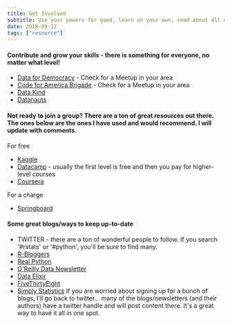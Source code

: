 ```yaml
---
title: Get Involved
subtitle: Use your powers for good, learn on your own, read about all of the interesting work happening.
date: 2018-09-12
tags: ["resource"]
---
```

#### Contribute and **grow** your skills - there is something for everyone, no matter what level!

- [Data for Democracy](http://datafordemocracy.org/about.html) - Check for a Meetup in your area
- [Code for America Brigade](https://brigade.codeforamerica.org) - Check for a Meetup in your area
- [Data Kind](https://www.datakind.org)
- [Datanauts](https://open.nasa.gov/explore/)

#### Not ready to join a group? There are a ton of great resources out there. The ones below are the ones I have used and would recommend. I will update with comments.

For free
- [Kaggle](https://www.kaggle.com/)
- [Datacamp](https://www.datacamp.com) - usually the first level is free and then you pay for higher-level courses
- [Coursera](https://www.coursera.org)

For a charge
- [Springboard](https://www.springboard.com)

#### Some great blogs/ways to keep up-to-date
- TWITTER - there are a ton of wonderful people to follow. If you search '#rstats' or '#python', you'll be sure to find many.
- [R-Bloggers](https://www.r-bloggers.com)
- [Real Python](https://realpython.com)
- [O'Reilly Data Newsletter](https://www.oreilly.com/data/newsletter.html)
- [Data Elixir](https://dataelixir.com)
- [FiveThirtyEight](https://fivethirtyeight.com)
- [Simply Statistics](https://simplystatistics.org)
If you are worried about signing up for a bunch of blogs, I'll go back to twitter... many of the blogs/newsletters (and their authors) have a twitter handle and will post content there. It's a great way to have it all in one spot.